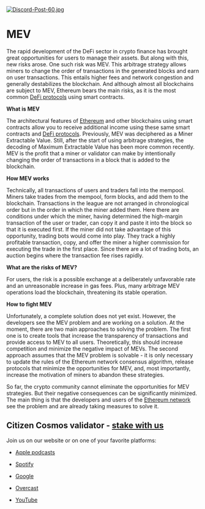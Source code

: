 [![Discord-Post-60.jpg](https://i.postimg.cc/J4X4Pchc/Discord-Post-60.jpg)](https://postimg.cc/Wh2v4Zgh)

# MEV #

The rapid development of the DeFi sector in crypto finance has brought great opportunities for users to manage their assets. But along with this, new risks arose. One such risk was MEV. This arbitrage strategy allows miners to change the order of transactions in the generated blocks and earn on user transactions. This entails higher fees and network congestion and generally destabilizes the blockchain. And although almost all blockchains are subject to MEV, Ethereum bears the main risks, as it is the most common [DeFi protocols](https://uniswap.org/) using smart contracts.

**What is MEV**

The architectural features of [Ethereum](https://ethereum.org/en/) and other blockchains using smart contracts allow you to receive additional income using these same smart contracts and [DeFi protocols](https://uniswap.org/).
Previously, MEV was deciphered as a Miner Extractable Value. Still, after the start of using arbitrage strategies, the decoding of Maximum Extractable Value has been more common recently.
MEV is the profit that a miner or validator can make by intentionally changing the order of transactions in a block that is added to the blockchain.

**How MEV works**

Technically, all transactions of users and traders fall into the mempool. Miners take trades from the mempool, form blocks, and add them to the blockchain. Transactions in the league are not arranged in chronological order but in the order in which the miner added them.
Here there are conditions under which the miner, having determined the high-margin transaction of the user or trader, can copy it and paste it into the block so that it is executed first.
If the miner did not take advantage of this opportunity, trading bots would come into play. They track a highly profitable transaction, copy, and offer the miner a higher commission for executing the trade in the first place. Since there are a lot of trading bots, an auction begins where the transaction fee rises rapidly.

**What are the risks of MEV?**

For users, the risk is a possible exchange at a deliberately unfavorable rate and an unreasonable increase in gas fees.
Plus, many arbitrage MEV operations load the blockchain, threatening its stable operation.

**How to fight MEV**

Unfortunately, a complete solution does not yet exist. However, the developers see the MEV problem and are working on a solution. At the moment, there are two main approaches to solving the problem.
The first one is to create tools that increase the transparency of transactions and provide access to MEV to all users. Theoretically, this should increase competition and minimize the negative impact of MEVs.
The second approach assumes that the MEV problem is solvable - it is only necessary to update the rules of the Ethereum network consensus algorithm, release protocols that minimize the opportunities for MEV, and, most importantly, increase the motivation of miners to abandon these strategies.

So far, the crypto community cannot eliminate the opportunities for MEV strategies. But their negative consequences can be significantly minimized.
The main thing is that the developers and users of the [Ethereum network](https://ethereum.org/en/) see the problem and are already taking measures to solve it.

**Citizen Cosmos validator - [stake with us](https://www.citizencosmos.space/staking)**
------------------------

Join us on our website or on one of your favorite platforms: 

- [Apple podcasts](https://clck.ru/sGee3)

- [Spotify](https://clck.ru/sGef8)

- [Google](https://clck.ru/sGefm)

- [Overcast](https://clck.ru/sGegJ)

- [YouTube](https://clck.ru/sGegw)
